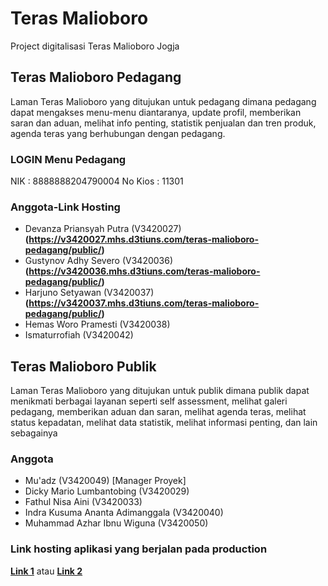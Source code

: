 # Teras Malioboro

Project digitalisasi Teras Malioboro Jogja

## Teras Malioboro Pedagang

Laman Teras Malioboro yang ditujukan untuk pedagang dimana pedagang dapat mengakses menu-menu diantaranya, update profil, memberikan saran dan aduan, melihat info penting, statistik penjualan dan tren produk, agenda teras yang berhubungan dengan pedagang.

### LOGIN Menu Pedagang
NIK : 8888888204790004
No Kios : 11301

### Anggota-Link Hosting

-   Devanza Priansyah Putra (V3420027) **(https://v3420027.mhs.d3tiuns.com/teras-malioboro-pedagang/public/)**
-   Gustynov Adhy Severo (V3420036) **(https://v3420036.mhs.d3tiuns.com/teras-malioboro-pedagang/public/)**
-   Harjuno Setyawan (V3420037) **(https://v3420037.mhs.d3tiuns.com/teras-malioboro-pedagang/public/)**
-   Hemas Woro Pramesti (V3420038)
-   Ismaturrofiah (V3420042)

## Teras Malioboro Publik

Laman Teras Malioboro yang ditujukan untuk publik dimana publik dapat menikmati berbagai layanan seperti self assessment, melihat galeri pedagang, memberikan aduan dan saran, melihat agenda teras, melihat status kepadatan, melihat data statistik, melihat informasi penting, dan lain sebagainya

### Anggota

-   Mu'adz (V3420049) [Manager Proyek]
-   Dicky Mario Lumbantobing (V3420029)
-   Fathul Nisa Aini (V3420033)
-   Indra Kusuma Ananta Adimanggala (V3420040)
-   Muhammad Azhar Ibnu Wiguna (V3420050)

### Link hosting aplikasi yang berjalan pada production

**[Link 1](https://v3420049.mhs.d3tiuns.com/teras-malioboro/public/)** atau **[Link 2](https://v3420029.mhs.d3tiuns.com/teras-malioboro/public/)**
